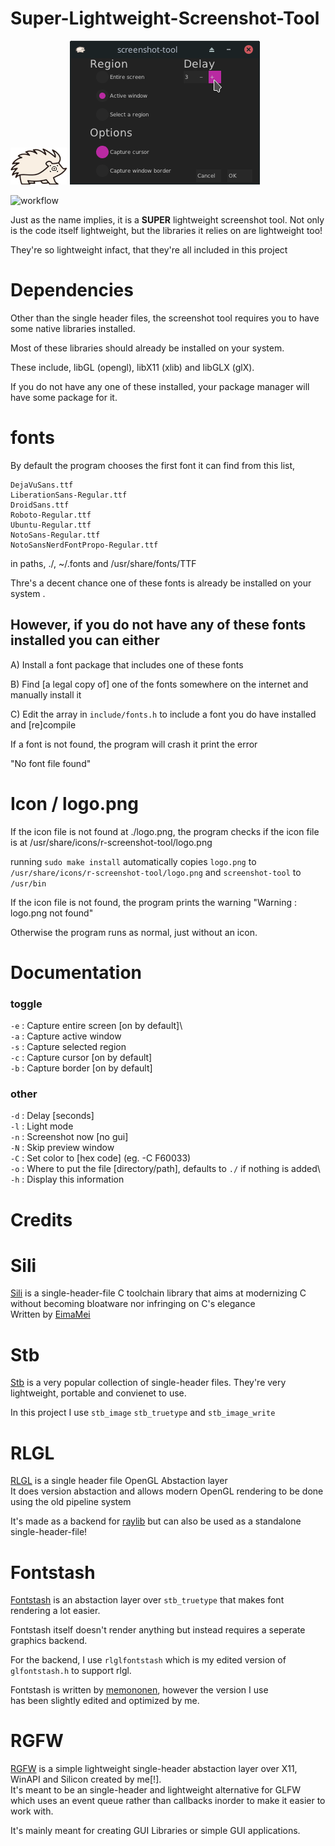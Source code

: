 # Super-Lightweight-Screenshot-Tool
![alt text](https://github.com/ColleagueRiley/screenshot-tool/blob/main/logo.png?raw=true)
![alt text](https://github.com/ColleagueRiley/screenshot-tool/blob/main/Screenshot.png?raw=true)

![workflow](https://github.com/ColleagueRiley/Screenshot-Tool/actions/workflows/linux.yml/badge.svg)

Just as the name implies, it is a **SUPER** lightweight screenshot tool.
Not only is the code itself lightweight, but the libraries it relies on are lightweight too!

They're so lightweight infact, that they're all included in this project

# Dependencies
Other than the single header files, the screenshot tool requires you to have some native libraries installed.

Most of these libraries should already be installed on your system.

These include, libGL (opengl), libX11 (xlib) and libGLX (glX).

If you do not have any one of these installed, your package manager will have some package for it.

# fonts 
By default the program chooses the first font it can find from this list,

```
DejaVuSans.ttf
LiberationSans-Regular.ttf
DroidSans.ttf
Roboto-Regular.ttf
Ubuntu-Regular.ttf
NotoSans-Regular.ttf
NotoSansNerdFontPropo-Regular.ttf
```

in paths, ./, ~/.fonts and /usr/share/fonts/TTF


Thre's a decent chance one of these fonts is already be installed on your system .

## However, if you do not have any of these fonts installed you can either

A) Install a font package that includes one of these fonts

B) Find [a legal copy of] one of the fonts somewhere on the internet and manually install it

C) Edit the array in `include/fonts.h` to include a font you do have installed and [re]compile

If a font is not found, the program will crash it print the error

"No font file found"

# Icon / logo.png
If the icon file is not found at ./logo.png, the program checks if the icon file is at
/usr/share/icons/r-screenshot-tool/logo.png

running `sudo make install` automatically copies `logo.png` to `/usr/share/icons/r-screenshot-tool/logo.png` and `screenshot-tool` to `/usr/bin`

If the icon file is not found, the program prints the warning "Warning : logo.png not found"

Otherwise the program runs as normal, just without an icon.

# Documentation
### toggle  
`-e` :   Capture entire screen [on by default]\  
`-a` :   Capture active window\
`-s` :   Capture selected region\
`-c` :   Capture cursor [on by default]\
`-b` :   Capture border [on by default]

### other   
`-d` :   Delay [seconds]\
`-l` :   Light mode\
`-n` :   Screenshot now [no gui]\
`-N` :   Skip preview window\
`-C` :   Set color to [hex code] (eg. -C F60033)\
`-o` :   Where to put the file [directory/path], defaults to `./` if nothing is added\ 
`-h` :   Display this information

# Credits

# Sili
[Sili](https://github.com/EimaMei/sili-toolchain) is a single-header-file C toolchain library that aims at modernizing C without becoming bloatware nor infringing on C's elegance\
Written by [EimaMei](https://github.com/EimaMei)

# Stb
[Stb](https://github.com/nothings/stb/) is a very popular collection of single-header files. They're very lightweight, portable and convienet to use.

In this project I use `stb_image` `stb_truetype` and `stb_image_write`

# RLGL
[RLGL](https://github.com/raysan5/raylib/blob/master/src/rlgl.h) is a single header file OpenGL Abstaction layer\
It does version abstaction and allows modern OpenGL rendering to be done using the old pipeline system

It's made as a backend for [raylib](https://github.com/raysan5/raylib/) but can also be used as a standalone single-header-file!

# Fontstash
[Fontstash](https://github.com/memononen/fontstash) is an abstaction layer over `stb_truetype` that makes font rendering a lot easier. 

Fontstash itself doesn't render anything but instead requires a seperate graphics backend. 

For the backend, I use `rlglfontstash` which is my edited version of `glfontstash.h` to support rlgl.

Fontstash is written by [memononen](https://github.com/memononen), however the version I use\
has been slightly edited and optimized by me.

# RGFW
[RGFW](https://github.com/ColleagueRiley/RGFW) is a simple lightweight single-header abstaction layer over X11, WinAPI and Silicon created by me[!].\
It's meant to be an single-header and lightweight alternative for GLFW which uses an event queue rather than callbacks inorder to make it easier to work with.

It's mainly meant for creating GUI Libraries or simple GUI applications. 